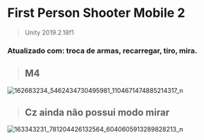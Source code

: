 # First Person Shooter Mobile 2

>Unity 2019.2.18f1

### Atualizado com: troca de armas, recarregar, tiro, mira. 

>## M4
![162683234_5462434730495981_1104671474885214317_n](https://user-images.githubusercontent.com/79748858/112422332-7b719800-8d0f-11eb-851c-84a0782c9cff.png)


>## Cz ainda não possui modo mirar
![163343231_781204426132564_6040605913289828213_n](https://user-images.githubusercontent.com/79748858/112422457-b673cb80-8d0f-11eb-9992-8b987738bd41.png)
